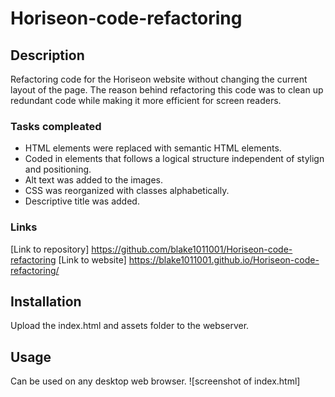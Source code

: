 # Horiseon-code-refactoring

## Description

Refactoring code for the Horiseon website without changing the current layout of the page. The reason behind refactoring this code was to clean up redundant code while making it more efficient for screen readers.  

### Tasks compleated 
* HTML elements were replaced with semantic HTML elements.
* Coded in elements that follows a logical structure independent of 
  stylign and positioning.
* Alt text was added to the images.
* CSS was reorganized with classes alphabetically.
* Descriptive title was added.

### Links
[Link to repository] https://github.com/blake1011001/Horiseon-code-refactoring
[Link to website] https://blake1011001.github.io/Horiseon-code-refactoring/

## Installation

Upload the index.html and assets folder to the webserver.

## Usage 

Can be used on any desktop web browser. 
![screenshot of index.html] 